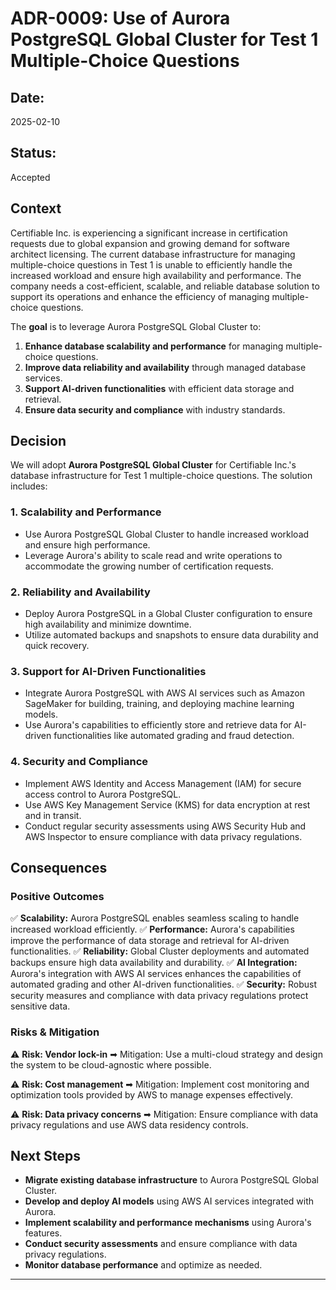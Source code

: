 # **ADR-0009: Use of Aurora PostgreSQL Global Cluster for Test 1 Multiple-Choice Questions**

## **Date:**

2025-02-10

## **Status:**

Accepted

## **Context**

Certifiable Inc. is experiencing a significant increase in certification requests due to global expansion and growing demand for software architect licensing. The current database infrastructure for managing multiple-choice questions in Test 1 is unable to efficiently handle the increased workload and ensure high availability and performance. The company needs a cost-efficient, scalable, and reliable database solution to support its operations and enhance the efficiency of managing multiple-choice questions.

The **goal** is to leverage Aurora PostgreSQL Global Cluster to:

1. **Enhance database scalability and performance** for managing multiple-choice questions.
2. **Improve data reliability and availability** through managed database services.
3. **Support AI-driven functionalities** with efficient data storage and retrieval.
4. **Ensure data security and compliance** with industry standards.

## **Decision**

We will adopt **Aurora PostgreSQL Global Cluster** for Certifiable Inc.'s database infrastructure for Test 1 multiple-choice questions. The solution includes:

### **1. Scalability and Performance**

- Use Aurora PostgreSQL Global Cluster to handle increased workload and ensure high performance.
- Leverage Aurora's ability to scale read and write operations to accommodate the growing number of certification requests.

### **2. Reliability and Availability**

- Deploy Aurora PostgreSQL in a Global Cluster configuration to ensure high availability and minimize downtime.
- Utilize automated backups and snapshots to ensure data durability and quick recovery.

### **3. Support for AI-Driven Functionalities**

- Integrate Aurora PostgreSQL with AWS AI services such as Amazon SageMaker for building, training, and deploying machine learning models.
- Use Aurora's capabilities to efficiently store and retrieve data for AI-driven functionalities like automated grading and fraud detection.

### **4. Security and Compliance**

- Implement AWS Identity and Access Management (IAM) for secure access control to Aurora PostgreSQL.
- Use AWS Key Management Service (KMS) for data encryption at rest and in transit.
- Conduct regular security assessments using AWS Security Hub and AWS Inspector to ensure compliance with data privacy regulations.

## **Consequences**

### **Positive Outcomes**

✅ **Scalability:** Aurora PostgreSQL enables seamless scaling to handle increased workload efficiently.
✅ **Performance:** Aurora's capabilities improve the performance of data storage and retrieval for AI-driven functionalities.
✅ **Reliability:** Global Cluster deployments and automated backups ensure high data availability and durability.
✅ **AI Integration:** Aurora's integration with AWS AI services enhances the capabilities of automated grading and other AI-driven functionalities.
✅ **Security:** Robust security measures and compliance with data privacy regulations protect sensitive data.

### **Risks & Mitigation**

⚠ **Risk: Vendor lock-in**
➡ Mitigation: Use a multi-cloud strategy and design the system to be cloud-agnostic where possible.

⚠ **Risk: Cost management**
➡ Mitigation: Implement cost monitoring and optimization tools provided by AWS to manage expenses effectively.

⚠ **Risk: Data privacy concerns**
➡ Mitigation: Ensure compliance with data privacy regulations and use AWS data residency controls.

## **Next Steps**

- **Migrate existing database infrastructure** to Aurora PostgreSQL Global Cluster.
- **Develop and deploy AI models** using AWS AI services integrated with Aurora.
- **Implement scalability and performance mechanisms** using Aurora's features.
- **Conduct security assessments** and ensure compliance with data privacy regulations.
- **Monitor database performance** and optimize as needed.

---